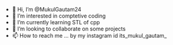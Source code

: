 - 👋 Hi, I’m @MukulGautam24
- 👀 I’m interested in comptetive coding
- 🌱 I’m currently learning STL of cpp
- 💞️ I’m looking to collaborate on some projects
- 📫 How to reach me ... by my instagram id its_mukul_gautam_

<!---
MukulGautam24/MukulGautam24 is a ✨ special ✨ repository because its `README.md` (this file) appears on your GitHub profile.
You can click the Preview link to take a look at your changes.
--->
